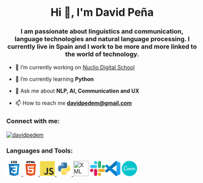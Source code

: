 <h1 align="center">Hi 👋, I'm David Peña</h1>
<h3 align="center">I am passionate about linguistics and communication, language technologies and natural language processing. I currently live in Spain and I work to be more and more linked to the world of technology.</h3>

- 🔭 I’m currently working on [Nuclio Digital School](https://nuclio.school/)

- 🌱 I’m currently learning **Python**

- 💬 Ask me about **NLP, AI, Communication and UX**

- 📫 How to reach me **davidpedem@gmail.com**

<h3 align="left">Connect with me:</h3>
<p align="left">
<a href="https://linkedin.com/in/davidpedem" target="blank"><img align="center" src="https://raw.githubusercontent.com/rahuldkjain/github-profile-readme-generator/master/src/images/icons/Social/linked-in-alt.svg" alt="davidpedem" height="30" width="40" /></a>
</p>

<h3 align="left">Languages and Tools:</h3>
<p align="left"> <a href="https://www.w3schools.com/css/" target="_blank" rel="noreferrer"> <img src="https://raw.githubusercontent.com/devicons/devicon/master/icons/css3/css3-original-wordmark.svg" alt="css3" width="40" height="40"/> </a> <a href="https://www.w3.org/html/" target="_blank" rel="noreferrer"> <img src="https://raw.githubusercontent.com/devicons/devicon/master/icons/html5/html5-original-wordmark.svg" alt="html5" width="40" height="40"/> </a> <a href="https://developer.mozilla.org/en-US/docs/Web/JavaScript" target="_blank" rel="noreferrer"> <img src="https://raw.githubusercontent.com/devicons/devicon/master/icons/javascript/javascript-original.svg" alt="javascript" width="40" height="40"/> </a> <a href="https://www.python.org" target="_blank" rel="noreferrer"> <img src="https://raw.githubusercontent.com/devicons/devicon/master/icons/python/python-original.svg" alt="python" width="40" height="40"/> </a> <a src="https://www.w3schools.com/xml/" target="blank" rel="noreferrer"> <img src="https://upload.wikimedia.org/wikipedia/commons/thumb/2/2d/Extensible_Markup_Language_%28XML%29_logo.svg/1200px-Extensible_Markup_Language_%28XML%29_logo.svg.png" title="XML" **alt="XML" width="40" height="40"/> </a> <a src="https://slack.com/intl/es-es" target="blank" rel="noreferrer"> <img src="https://github.com/devicons/devicon/blob/master/icons/slack/slack-original.svg" title="Slack" alt="Slack" width="40" height="40"/><img src="https://github.com/devicons/devicon/blob/master/icons/vscode/vscode-original.svg" title="VScode" alt="VScode" width="40" height="40"/> <img src="https://github.com/devicons/devicon/blob/master/icons/canva/canva-original.svg" title="Canva" alt="Canva" width="40" height="40"/> </a> </p>


